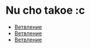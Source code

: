 # Nu cho takoe :c
- [Ветвление](./branch_help.md)
- [Ветвление](./branch_help.md)
- [Ветвление](./branch_help.md)
